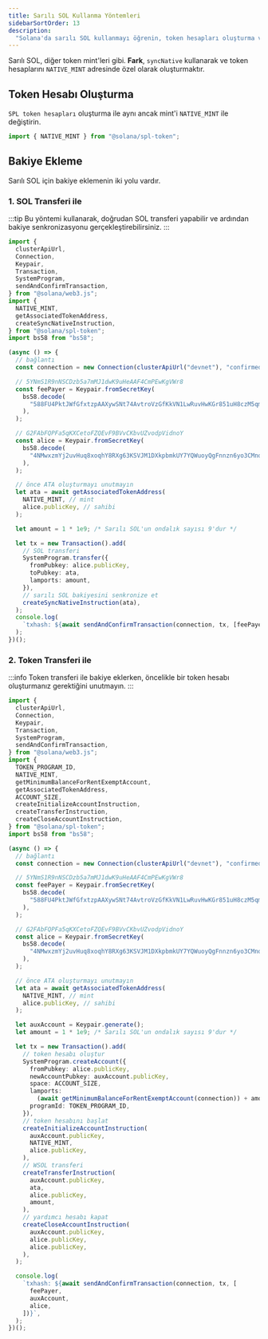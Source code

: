 ```yaml
---
title: Sarılı SOL Kullanma Yöntemleri
sidebarSortOrder: 13
description:
  "Solana'da sarılı SOL kullanmayı öğrenin, token hesapları oluşturma ve SOL transferleri veya token transferleri aracılığıyla bakiye ekleme dahil."
---
```


Sarılı SOL, diğer token mint'leri gibi. **Fark**, `syncNative` kullanarak ve token hesaplarını `NATIVE_MINT` adresinde özel olarak oluşturmaktır.

## Token Hesabı Oluşturma

`SPL token hesapları` oluşturma ile aynı ancak mint'i `NATIVE_MINT` ile değiştirin.

```js
import { NATIVE_MINT } from "@solana/spl-token";
```

## Bakiye Ekleme

Sarılı SOL için bakiye eklemenin iki yolu vardır.

### 1. SOL Transferi ile

:::tip
Bu yöntemi kullanarak, doğrudan SOL transferi yapabilir ve ardından bakiye senkronizasyonu gerçekleştirebilirsiniz.
:::

```typescript filename="add-balance-by-sol.ts"
import {
  clusterApiUrl,
  Connection,
  Keypair,
  Transaction,
  SystemProgram,
  sendAndConfirmTransaction,
} from "@solana/web3.js";
import {
  NATIVE_MINT,
  getAssociatedTokenAddress,
  createSyncNativeInstruction,
} from "@solana/spl-token";
import bs58 from "bs58";

(async () => {
  // bağlantı
  const connection = new Connection(clusterApiUrl("devnet"), "confirmed");

  // 5YNmS1R9nNSCDzb5a7mMJ1dwK9uHeAAF4CmPEwKgVWr8
  const feePayer = Keypair.fromSecretKey(
    bs58.decode(
      "588FU4PktJWfGfxtzpAAXywSNt74AvtroVzGfKkVN1LwRuvHwKGr851uH8czM5qm4iqLbs1kKoMKtMJG4ATR7Ld2",
    ),
  );

  // G2FAbFQPFa5qKXCetoFZQEvF9BVvCKbvUZvodpVidnoY
  const alice = Keypair.fromSecretKey(
    bs58.decode(
      "4NMwxzmYj2uvHuq8xoqhY8RXg63KSVJM1DXkpbmkUY7YQWuoyQgFnnzn6yo3CMnqZasnNPNuAT2TLwQsCaKkUddp",
    ),
  );

  // önce ATA oluşturmayı unutmayın
  let ata = await getAssociatedTokenAddress(
    NATIVE_MINT, // mint
    alice.publicKey, // sahibi
  );

  let amount = 1 * 1e9; /* Sarılı SOL'un ondalık sayısı 9'dur */

  let tx = new Transaction().add(
    // SOL transferi
    SystemProgram.transfer({
      fromPubkey: alice.publicKey,
      toPubkey: ata,
      lamports: amount,
    }),
    // sarılı SOL bakiyesini senkronize et
    createSyncNativeInstruction(ata),
  );
  console.log(
    `txhash: ${await sendAndConfirmTransaction(connection, tx, [feePayer, alice])}`,
  );
})();
```

### 2. Token Transferi ile

:::info
Token transferi ile bakiye eklerken, öncelikle bir token hesabı oluşturmanız gerektiğini unutmayın.
:::

```typescript filename="add-balance-by-token.ts"
import {
  clusterApiUrl,
  Connection,
  Keypair,
  Transaction,
  SystemProgram,
  sendAndConfirmTransaction,
} from "@solana/web3.js";
import {
  TOKEN_PROGRAM_ID,
  NATIVE_MINT,
  getMinimumBalanceForRentExemptAccount,
  getAssociatedTokenAddress,
  ACCOUNT_SIZE,
  createInitializeAccountInstruction,
  createTransferInstruction,
  createCloseAccountInstruction,
} from "@solana/spl-token";
import bs58 from "bs58";

(async () => {
  // bağlantı
  const connection = new Connection(clusterApiUrl("devnet"), "confirmed");

  // 5YNmS1R9nNSCDzb5a7mMJ1dwK9uHeAAF4CmPEwKgVWr8
  const feePayer = Keypair.fromSecretKey(
    bs58.decode(
      "588FU4PktJWfGfxtzpAAXywSNt74AvtroVzGfKkVN1LwRuvHwKGr851uH8czM5qm4iqLbs1kKoMKtMJG4ATR7Ld2",
    ),
  );

  // G2FAbFQPFa5qKXCetoFZQEvF9BVvCKbvUZvodpVidnoY
  const alice = Keypair.fromSecretKey(
    bs58.decode(
      "4NMwxzmYj2uvHuq8xoqhY8RXg63KSVJM1DXkpbmkUY7YQWuoyQgFnnzn6yo3CMnqZasnNPNuAT2TLwQsCaKkUddp",
    ),
  );

  // önce ATA oluşturmayı unutmayın
  let ata = await getAssociatedTokenAddress(
    NATIVE_MINT, // mint
    alice.publicKey, // sahibi
  );

  let auxAccount = Keypair.generate();
  let amount = 1 * 1e9; /* Sarılı SOL'un ondalık sayısı 9'dur */

  let tx = new Transaction().add(
    // token hesabı oluştur
    SystemProgram.createAccount({
      fromPubkey: alice.publicKey,
      newAccountPubkey: auxAccount.publicKey,
      space: ACCOUNT_SIZE,
      lamports:
        (await getMinimumBalanceForRentExemptAccount(connection)) + amount, // kira + miktar
      programId: TOKEN_PROGRAM_ID,
    }),
    // token hesabını başlat
    createInitializeAccountInstruction(
      auxAccount.publicKey,
      NATIVE_MINT,
      alice.publicKey,
    ),
    // WSOL transferi
    createTransferInstruction(
      auxAccount.publicKey,
      ata,
      alice.publicKey,
      amount,
    ),
    // yardımcı hesabı kapat
    createCloseAccountInstruction(
      auxAccount.publicKey,
      alice.publicKey,
      alice.publicKey,
    ),
  );

  console.log(
    `txhash: ${await sendAndConfirmTransaction(connection, tx, [
      feePayer,
      auxAccount,
      alice,
    ])}`,
  );
})();
